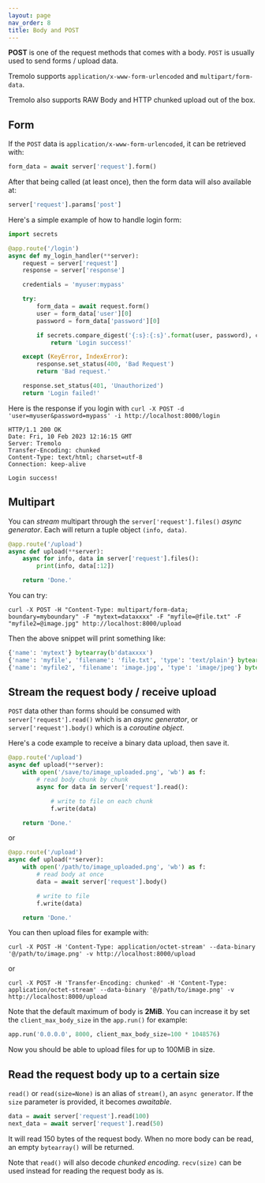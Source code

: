 ```yaml
---
layout: page
nav_order: 8
title: Body and POST
---
```


**POST** is one of the request methods that comes with a body. `POST` is usually used to send forms / upload data.

Tremolo supports `application/x-www-form-urlencoded` and `multipart/form-data`.

Tremolo also supports RAW Body and HTTP chunked upload out of the box.

## Form

If the `POST` data is `application/x-www-form-urlencoded`, it can be retrieved with:

```python
form_data = await server['request'].form()
```

After that being called (at least once), then the form data will also available at:

```python
server['request'].params['post']
```

Here's a simple example of how to handle login form:

```python
import secrets

@app.route('/login')
async def my_login_handler(**server):
    request = server['request']
    response = server['response']

    credentials = 'myuser:mypass'

    try:
        form_data = await request.form()
        user = form_data['user'][0]
        password = form_data['password'][0]

        if secrets.compare_digest('{:s}:{:s}'.format(user, password), credentials):
            return 'Login success!'

    except (KeyError, IndexError):
        response.set_status(400, 'Bad Request')
        return 'Bad request.'

    response.set_status(401, 'Unauthorized')
    return 'Login failed!'
```

Here is the response if you login with `curl -X POST -d 'user=myuser&password=mypass' -i http://localhost:8000/login`

```
HTTP/1.1 200 OK
Date: Fri, 10 Feb 2023 12:16:15 GMT
Server: Tremolo
Transfer-Encoding: chunked
Content-Type: text/html; charset=utf-8
Connection: keep-alive

Login success!
```

## Multipart
You can *stream* multipart through the `server['request'].files()` *async generator*. Each will return a tuple object `(info, data)`.

```python
@app.route('/upload')
async def upload(**server):
    async for info, data in server['request'].files():
        print(info, data[:12])

    return 'Done.'
```
You can try:
```
curl -X POST -H "Content-Type: multipart/form-data; boundary=myboundary" -F "mytext=dataxxxx" -F "myfile=@file.txt" -F "myfile2=@image.jpg" http://localhost:8000/upload
```

Then the above snippet will print something like:

```python
{'name': 'mytext'} bytearray(b'dataxxxx')
{'name': 'myfile', 'filename': 'file.txt', 'type': 'text/plain'} bytearray(b'datayyyy\n')
{'name': 'myfile2', 'filename': 'image.jpg', 'type': 'image/jpeg'} bytearray(b'\xff\xd8\xff\xe0\x00\x10JFIF\x00\x01')
```

## Stream the request body / receive upload

`POST` data other than forms should be consumed with `server['request'].read()` which is an *async generator*, or `server['request'].body()` which is a *coroutine object*.

Here's a code example to receive a binary data upload, then save it.

```python
@app.route('/upload')
async def upload(**server):
    with open('/save/to/image_uploaded.png', 'wb') as f:
        # read body chunk by chunk
        async for data in server['request'].read():

            # write to file on each chunk
            f.write(data)

    return 'Done.'
```

or

```python
@app.route('/upload')
async def upload(**server):
    with open('/path/to/image_uploaded.png', 'wb') as f:
        # read body at once
        data = await server['request'].body()

        # write to file
        f.write(data)

    return 'Done.'
```

You can then upload files for example with:

```
curl -X POST -H 'Content-Type: application/octet-stream' --data-binary '@/path/to/image.png' -v http://localhost:8000/upload
```

or


```
curl -X POST -H 'Transfer-Encoding: chunked' -H 'Content-Type: application/octet-stream' --data-binary '@/path/to/image.png' -v http://localhost:8000/upload
```

Note that the default maximum of body is **2MiB**. You can increase it by set the `client_max_body_size` in the `app.run()` for example:
```python
app.run('0.0.0.0', 8000, client_max_body_size=100 * 1048576)
```

Now you should be able to upload files for up to 100MiB in size.

## Read the request body up to a certain size
`read()` or `read(size=None)` is an alias of `stream()`, an `async generator`. If the `size` parameter is provided, it becomes *awaitable*.

```python
data = await server['request'].read(100)
next_data = await server['request'].read(50)
```

It will read 150 bytes of the request body. When no more body can be read, an empty `bytearray()` will be returned.

Note that `read()` will also decode *chunked encoding*. `recv(size)` can be used instead for reading the request body as is.
